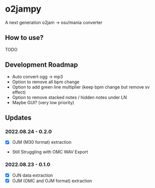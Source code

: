 # o2jampy

A next generation o2jam -> osu!mania converter

## How to use?

TODO

## Development Roadmap

* Auto convert ogg -> mp3
* Option to remove all bpm change
* Option to add green line multiplier (keep bpm change but remove sv effect)
* Option to remove stacked notes / hidden notes under LN
* Maybe GUI? (very low priority)

## Updates

### 2022.08.24 - 0.2.0

* [x] OJM (M30 format) extraction
* Still Struggling with OMC WAV Export

### 2022.08.23 - 0.1.0

* [x] OJN data extraction
* [x] OJM (OMC and OJM format) extraction